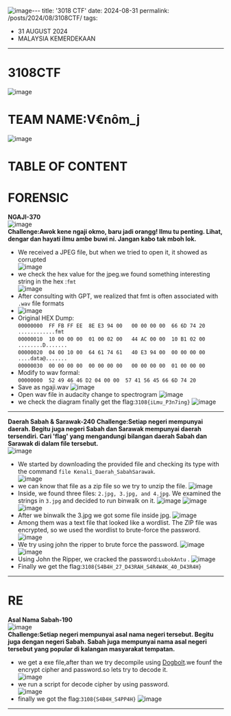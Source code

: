 ![image](https://github.com/user-attachments/assets/63afa46d-6033-4f7b-adbd-352ef7197d6c)---
title: '3018 CTF'
date: 2024-08-31
permalink: /posts/2024/08/3108CTF/
tags:
  - 31 AUGUST 2024
  - MALAYSIA KEMERDEKAAN
---

3108CTF
=====
![image](https://github.com/user-attachments/assets/cf231413-a42c-4886-a42e-9b761263a667)

TEAM NAME:V€nôm_j
=====
![image](https://github.com/user-attachments/assets/48512b71-7701-4db9-b9d5-fdf2cfe14938)

TABLE OF CONTENT
======


FORENSIC
=====
**NGAJI-370**<br>
![image](https://github.com/user-attachments/assets/63eaf6ff-2835-433c-b07f-1e6fbea5ba22)<br>
**Challenge:Awok kene ngaji okmo, baru jadi orangg! Ilmu tu penting. Lihat, dengar dan hayati ilmu ambe buwi ni. Jangan kabo tak mboh lok.** <br>
- We received a JPEG file, but when we tried to open it, it showed as corrupted<br>
  ![image](https://github.com/user-attachments/assets/761ddfef-c4b6-46c8-8f27-f769a6a413f8)<br>
- we check the hex value for the jpeg.we found something interesting string  in the hex :`fmt`<br>
  ![image](https://github.com/user-attachments/assets/a4afd35e-7d2d-4b41-9099-74d54cceba80)<br>
- After consulting with GPT, we realized that fmt is often associated with `.wav` file formats <br>
- ![image](https://github.com/user-attachments/assets/e43c0f0a-d948-4c50-a395-71a5374d4b7b)<br>
- Original HEX Dump:<br>
  `00000000  FF FB FF EE  8E E3 94 00   00 00 00 00  66 6D 74 20   ............fmt `<br>
  `00000010  10 00 00 00  01 00 02 00   44 AC 00 00  10 B1 02 00  ........D.......`<br>
  `00000020  04 00 10 00  64 61 74 61   40 E3 94 00  00 00 00 00   ....data@.......`<br>
  `00000030  00 00 00 00  00 00 00 00   00 00 00 00  01 00 00 00`<br>
- Modify to wav formal:<br>
  `00000000  52 49 46 46 D2 04 00 00  57 41 56 45 66 6D 74 20 `<br>
- Save as ngaji.wav
  ![image](https://github.com/user-attachments/assets/8e0a2587-228b-49a7-bbec-8504811b10f0)
- Open wav file in audacity change to spectrogram
  ![image](https://github.com/user-attachments/assets/ce8e6057-fcef-466b-9067-e6ee94196c8c)
- we check the diagram finally get the flag:`3108{iLmu_P3n7ing}`
  ![image](https://github.com/user-attachments/assets/c0f4cce0-15af-434d-82dd-a7be1c52d899)<br>
---
**Daerah Sabah & Sarawak-240**
**Challenge:Setiap negeri mempunyai daerah. Begitu juga negeri Sabah dan Sarawak mempunyai daerah tersendiri. Cari 'flag' yang mengandungi bilangan daerah Sabah dan Sarawak di dalam file tersebut.** <br>
  ![image](https://github.com/user-attachments/assets/379db51f-4c31-419c-8e14-65f43e644a98)<br>
- We started by downloading the provided file and checking its type with the command `file Kenali_Daerah_SabahSarawak`.<br>
  ![image](https://github.com/user-attachments/assets/69bcecd5-ff15-4402-898b-4597b9d480c9)<br>
- we can know that file as a zip file so we try to unzip the file.
  ![image](https://github.com/user-attachments/assets/8c0f8814-95ad-444a-ae5a-6c143ef058f4)
- Inside, we found three files: `2.jpg, 3.jpg, and 4.jpg`. We examined the strings in `3.jpg` and decided to run binwalk on it.
  ![image](https://github.com/user-attachments/assets/0d85c235-e39e-4eb9-a192-15225073bd07)
  ![image](https://github.com/user-attachments/assets/115d5f20-290e-4707-9902-edfcc97d49c0)
  ![image](https://github.com/user-attachments/assets/5f3ed0b8-e960-41df-9d0c-606299fa22c5)
- After we binwalk the 3.jpg we got some file inside jpg.
  ![image](https://github.com/user-attachments/assets/ad2458a7-8307-46d7-a095-7d77f0cbab76)
- Among them was a text file that looked like a wordlist. The ZIP file was encrypted, so we used the wordlist to brute-force the password.
  ![image](https://github.com/user-attachments/assets/ff69b17a-1a8c-4e45-9570-6254a62ceceb)
- We try using john the ripper to brute force the password.
  ![image](https://github.com/user-attachments/assets/6bd13adb-0842-4fa0-9bd3-3f3e39b2bf79)
  ![image](https://github.com/user-attachments/assets/3d54eaf4-493d-4012-9d08-b76bb7c1dd8f)
- Using John the Ripper, we cracked the password:`LubokAntu` .
  ![image](https://github.com/user-attachments/assets/b13c7ae4-3e49-4b17-aa03-0f739bacdfe5)
- Finally we get the flag:`3108{S4B4H_27_D43RAH_S4R4W4K_40_D43R4H}`
---
RE
=====
**Asal Nama Sabah-190**<br>
  ![image](https://github.com/user-attachments/assets/0994a078-a958-4fe8-bb15-31bc789ff753)<br>
**Challenge:Setiap negeri mempunyai asal nama negeri tersebut. Begitu juga dengan negeri Sabah. Sabah juga mempunyai nama asal negeri tersebut yang popular di kalangan masyarakat tempatan.**
- we get a exe file,after than we try decompile using [Dogbolt](#https://dogbolt.org/?id=07d3a82f-ca8a-4e27-bd49-f3956982db49).we founf the encrypt cipher and password.so lets try to decode it.<br>
  ![image](https://github.com/user-attachments/assets/19a959eb-ea3c-45a5-bb34-ad82df3619c9)<br>
- we run a script for decode cipher by using password.<br>
  ![image](https://github.com/user-attachments/assets/cb46487a-10aa-492d-9243-3bf9e6f641bf)
- finally we got the flag:`3108{S4B4H_S4PP4H}`
  ![image](https://github.com/user-attachments/assets/34b57b38-8784-4e10-8d02-b4f209c26e3d)
---

 
 

  







